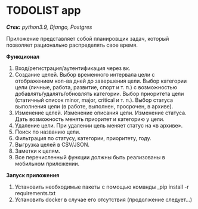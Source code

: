 # **TODOLIST app**

**_Стек:_** _python3.9, Django, Postgres_


Приложение представляет собой планировщик задач, который позволяет рационально распределять свое время.

**Функционал**

1. Вход/регистрация/аутентификация через вк.
2. Создание целей.
    Выбор временного интервала цели с отображением кол-ва дней до завершения цели.
    Выбор категории цели (личные, работа, развитие, спорт и т. п.) с возможностью добавлять/удалять/обновлять категории.
    Выбор приоритета цели (статичный список minor, major, critical и т. п.).
    Выбор статуса выполнения цели (в работе, выполнен, просрочен, в архиве).
3. Изменение целей.
    Изменение описания цели.
    Изменение статуса.
    Дать возможность менять приоритет и категорию у цели.
4. Удаление цели.
    При удалении цель меняет статус на «в архиве».
5. Поиск по названию цели.
6. Фильтрация по статусу, категории, приоритету, году.
7. Выгрузка целей в CSV/JSON.
8. Заметки к целям.
9. Все перечисленный функции должны быть реализованы в мобильном приложении.

**Запуск приложения**

1. Установить необходимые пакеты с помощью команды _pip install -r requirements.txt
2. Установить docker в случае его отсутствия (продолжение следует...)


